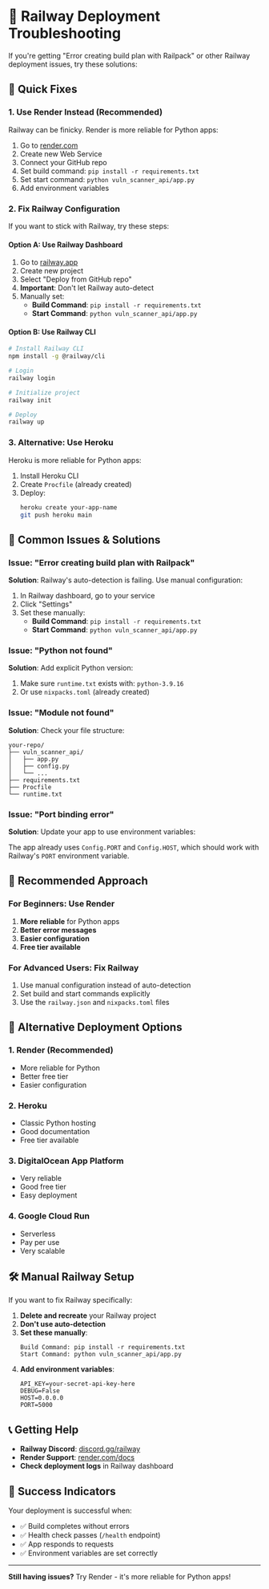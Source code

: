 # 🚨 Railway Deployment Troubleshooting

If you're getting "Error creating build plan with Railpack" or other Railway deployment issues, try these solutions:

## 🔧 Quick Fixes

### 1. **Use Render Instead (Recommended)**
Railway can be finicky. Render is more reliable for Python apps:

1. Go to [render.com](https://render.com)
2. Create new Web Service
3. Connect your GitHub repo
4. Set build command: `pip install -r requirements.txt`
5. Set start command: `python vuln_scanner_api/app.py`
6. Add environment variables

### 2. **Fix Railway Configuration**

If you want to stick with Railway, try these steps:

#### Option A: Use Railway Dashboard
1. Go to [railway.app](https://railway.app)
2. Create new project
3. Select "Deploy from GitHub repo"
4. **Important**: Don't let Railway auto-detect
5. Manually set:
   - **Build Command**: `pip install -r requirements.txt`
   - **Start Command**: `python vuln_scanner_api/app.py`

#### Option B: Use Railway CLI
```bash
# Install Railway CLI
npm install -g @railway/cli

# Login
railway login

# Initialize project
railway init

# Deploy
railway up
```

### 3. **Alternative: Use Heroku**

Heroku is more reliable for Python apps:

1. Install Heroku CLI
2. Create `Procfile` (already created)
3. Deploy:
   ```bash
   heroku create your-app-name
   git push heroku main
   ```

## 🐛 Common Issues & Solutions

### Issue: "Error creating build plan with Railpack"

**Solution**: Railway's auto-detection is failing. Use manual configuration:

1. In Railway dashboard, go to your service
2. Click "Settings"
3. Set these manually:
   - **Build Command**: `pip install -r requirements.txt`
   - **Start Command**: `python vuln_scanner_api/app.py`

### Issue: "Python not found"

**Solution**: Add explicit Python version:

1. Make sure `runtime.txt` exists with: `python-3.9.16`
2. Or use `nixpacks.toml` (already created)

### Issue: "Module not found"

**Solution**: Check your file structure:

```
your-repo/
├── vuln_scanner_api/
│   ├── app.py
│   ├── config.py
│   └── ...
├── requirements.txt
├── Procfile
└── runtime.txt
```

### Issue: "Port binding error"

**Solution**: Update your app to use environment variables:

The app already uses `Config.PORT` and `Config.HOST`, which should work with Railway's `PORT` environment variable.

## 🎯 Recommended Approach

### For Beginners: Use Render
1. **More reliable** for Python apps
2. **Better error messages**
3. **Easier configuration**
4. **Free tier available**

### For Advanced Users: Fix Railway
1. Use manual configuration instead of auto-detection
2. Set build and start commands explicitly
3. Use the `railway.json` and `nixpacks.toml` files

## 🔄 Alternative Deployment Options

### 1. **Render** (Recommended)
- More reliable for Python
- Better free tier
- Easier configuration

### 2. **Heroku**
- Classic Python hosting
- Good documentation
- Free tier available

### 3. **DigitalOcean App Platform**
- Very reliable
- Good free tier
- Easy deployment

### 4. **Google Cloud Run**
- Serverless
- Pay per use
- Very scalable

## 🛠️ Manual Railway Setup

If you want to fix Railway specifically:

1. **Delete and recreate** your Railway project
2. **Don't use auto-detection**
3. **Set these manually**:
   ```
   Build Command: pip install -r requirements.txt
   Start Command: python vuln_scanner_api/app.py
   ```
4. **Add environment variables**:
   ```
   API_KEY=your-secret-api-key-here
   DEBUG=False
   HOST=0.0.0.0
   PORT=5000
   ```

## 📞 Getting Help

- **Railway Discord**: [discord.gg/railway](https://discord.gg/railway)
- **Render Support**: [render.com/docs](https://render.com/docs)
- **Check deployment logs** in Railway dashboard

## 🎉 Success Indicators

Your deployment is successful when:
- ✅ Build completes without errors
- ✅ Health check passes (`/health` endpoint)
- ✅ App responds to requests
- ✅ Environment variables are set correctly

---

**Still having issues?** Try Render - it's more reliable for Python apps! 